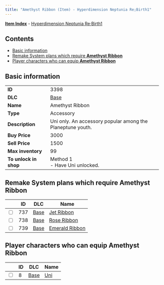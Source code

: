```yaml
---
title: "Amethyst Ribbon (Item) - Hyperdimension Neptunia Re;Birth1"
---
```


[**Item Index**](/neptunia/rb1/item/index.html) - [Hyperdimension Neptunia Re;Birth1](/neptunia/rb1)

## Contents

- [Basic information](#basic-information)
- [Remake System plans which require **Amethyst Ribbon**](#remake-system-plans-which-require-amethyst-ribbon)
- [Player characters who can equip **Amethyst Ribbon**](#player-characters-who-can-equip-amethyst-ribbon)

## Basic information

|   |   |
| -- | -- |
| **ID** | 3398 |
| **DLC** | [Base](/neptunia/rb1/dlc/1-base.html) |
| **Name** | Amethyst Ribbon |
| **Type** | Accessory |
| **Description** | Uni only. An accessory popular among the Planeptune youth. |
| **Buy Price** | 3000 |
| **Sell Price** | 1500 |
| **Max inventory** | 99 |
| **To unlock in shop** | Method 1<br />- Have Uni unlocked. |


## Remake System plans which require **Amethyst Ribbon**

|    | ID | DLC | Name |
| -- | -- | --- | ---- |
| <input type="checkbox" id="rb1-quest-1-737" class="trackbox" /> | 737 | [Base](/neptunia/rb1/dlc/1-base.html) | [Jet Ribbon](/neptunia/rb1/quest/1-737-jet-ribbon.html) |
| <input type="checkbox" id="rb1-quest-1-738" class="trackbox" /> | 738 | [Base](/neptunia/rb1/dlc/1-base.html) | [Rose Ribbon](/neptunia/rb1/quest/1-738-rose-ribbon.html) |
| <input type="checkbox" id="rb1-quest-1-739" class="trackbox" /> | 739 | [Base](/neptunia/rb1/dlc/1-base.html) | [Emerald Ribbon](/neptunia/rb1/quest/1-739-emerald-ribbon.html) |


## Player characters who can equip **Amethyst Ribbon**

|    | ID | DLC | Name |
| -- | -- | --- | ---- |
| <input type="checkbox" id="rb1-player-1-8" class="trackbox" /> | 8 | [Base](/neptunia/rb1/dlc/1-base.html) | [Uni](/neptunia/rb1/player/1-8-uni.html) |
